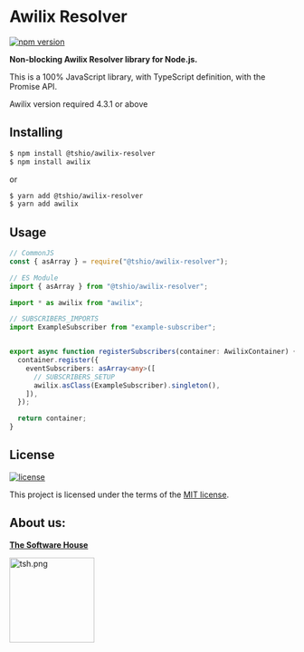# Awilix Resolver

[![npm version](https://badge.fury.io/js/%40tshio%2Fawilix-resolver.svg)](https://badge.fury.io/js/%40tshio%2Fawilix-resolver)


**Non-blocking Awilix Resolver library for Node.js.**

This is a 100% JavaScript library, with TypeScript definition, with the Promise API.

Awilix version required 4.3.1 or above

## Installing

```bash
$ npm install @tshio/awilix-resolver
$ npm install awilix
```
or
```bash
$ yarn add @tshio/awilix-resolver
$ yarn add awilix
```

## Usage

```ts
// CommonJS
const { asArray } = require("@tshio/awilix-resolver");

// ES Module
import { asArray } from "@tshio/awilix-resolver";

import * as awilix from "awilix";

// SUBSCRIBERS_IMPORTS
import ExampleSubscriber from "example-subscriber";


export async function registerSubscribers(container: AwilixContainer) {
  container.register({
    eventSubscribers: asArray<any>([
      // SUBSCRIBERS_SETUP
      awilix.asClass(ExampleSubscriber).singleton(),
    ]),
  });

  return container;
}
```

## License

[![license](https://img.shields.io/badge/license-MIT-4dc71f.svg)](https://raw.githubusercontent.com/TheSoftwareHouse/node-common/master/LICENSE)

This project is licensed under the terms of the [MIT license](/LICENSE).

## About us:

<a href="https://tsh.io"><b>The Software House</b></a>

<img src="https://raw.githubusercontent.com/TheSoftwareHouse/node-common/master/assets/tsh.png" alt="tsh.png" width="150"  />  

